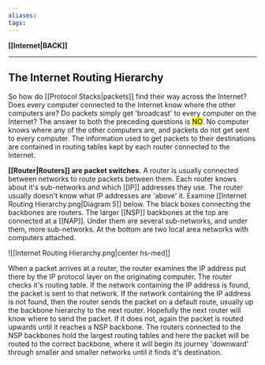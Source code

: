 ```yaml
---
aliases:
tags:
---
```

**[[Internet|BACK]]**

---
## The Internet Routing Hierarchy
So how do [[Protocol Stacks|packets]] find their way across the Internet? Does every computer connected to the Internet know where the other computers are? Do packets simply get 'broadcast' to every computer on the Internet? The answer to both the preceding questions is <mark class="hltr-lightred">NO</mark>. No computer knows where any of the other computers are, and packets do not get sent to every computer. The information used to get packets to their destinations are contained in routing tables kept by each router connected to the Internet.

**[[Router|Routers]] are packet switches.** A router is usually connected between networks to route packets between them. Each router knows about it's sub-networks and which [[IP]] addresses they use. The router usually doesn't know what IP addresses are 'above' it. Examine [[Internet Routing Hierarchy.png|Diagram 5]] below. The black boxes connecting the backbones are routers. The larger [[NSP]] backbones at the top are connected at a [[NAP]]. Under them are several sub-networks, and under them, more sub-networks. At the bottom are two local area networks with computers attached.

![[Internet Routing Hierarchy.png|center hs-med]]

When a packet arrives at a router, the router examines the IP address put there by the IP protocol layer on the originating computer. The router checks it's routing table. If the network containing the IP address is found, the packet is sent to that network. If the network containing the IP address is not found, then the router sends the packet on a default route, usually up the backbone hierarchy to the next router. Hopefully the next router will know where to send the packet. If it does not, again the packet is routed upwards until it reaches a NSP backbone. The routers connected to the NSP backbones hold the largest routing tables and here the packet will be routed to the correct backbone, where it will begin its journey 'downward' through smaller and smaller networks until it finds it's destination.